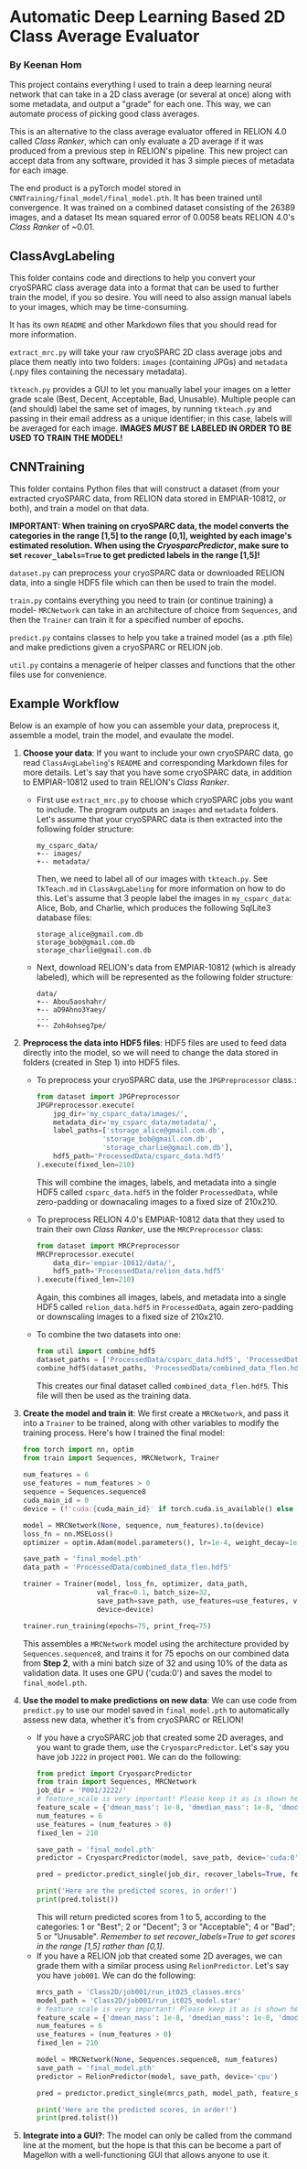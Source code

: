 # Automatic Deep Learning Based 2D Class Average Evaluator 
### By Keenan Hom

This project contains everything I used to train a deep learning neural network that can take in a 2D class average (or several at once) along with some metadata, and output a "grade" for each one. This way, we can automate process of picking good class averages.

This is an alternative to the class average evaluator offered in RELION 4.0 called *Class Ranker*, which can only evaluate a 2D average if it was produced from a previous step in RELION's pipeline. This new project can accept data from any software, provided it has 3 simple pieces of metadata for each image.

The end product is a pyTorch model stored in `CNNTraining/final_model/final_model.pth`. It has been trained until convergence. It was trained on a combined dataset consisting of the 26389 images, and a dataset  Its mean squared error of 0.0058 beats RELION 4.0's *Class Ranker* of ~0.01.

## ClassAvgLabeling

This folder contains code and directions to help you convert your cryoSPARC class average data into a format that can be used to further train the model, if you so desire. You will need to also assign manual labels to your images, which may be time-consuming. 

It has its own `README` and other Markdown files that you should read for more information.

`extract_mrc.py` will take your raw cryoSPARC 2D class average jobs and place them neatly into two folders: `images` (containing JPGs) and `metadata` (.npy files containing the necessary metadata).

`tkteach.py` provides a GUI to let you manually label your images on a letter grade scale (Best, Decent, Acceptable, Bad, Unusable). Multiple people can (and should) label the same set of images, by running `tkteach.py` and passing in their email address as a unique identifier; in this case, labels will be averaged for each image. **IMAGES *MUST* BE LABELED IN ORDER TO BE USED TO TRAIN THE MODEL!**

## CNNTraining

This folder contains Python files that will construct a dataset (from your extracted cryoSPARC data, from RELION data stored in EMPIAR-10812, or both), and train a model on that data.

**IMPORTANT: When training on cryoSPARC data, the model converts the categories in the range [1,5] to the range [0,1], weighted by each image's estimated resolution. When using the *CryosparcPredictor*, make sure to set `recover_labels=True` to get predicted labels in the range [1,5]!**

`dataset.py` can preprocess your cryoSPARC data or downloaded RELION data, into a single HDF5 file which can then be used to train the model. 

`train.py` contains everything you need to train (or continue training) a model- `MRCNetwork` can take in an architecture of choice from `Sequences`, and then the `Trainer` can train it for a specified number of epochs.

`predict.py` contains classes to help you take a trained model (as a .pth file) and make predictions given a cryoSPARC or RELION job.

`util.py` contains a menagerie of helper classes and functions that the other files use for convenience.

## Example Workflow

Below is an example of how you can assemble your data, preprocess it, assemble a model, train the model, and evaulate the model.

1. **Choose your data**: If you want to include your own cryoSPARC data, go read `ClassAvgLabeling`'s `README` and corresponding Markdown files for more details. Let's say that you have some cryoSPARC data, in addition to EMPIAR-10812 used to train RELION's *Class Ranker*.
    - First use `extract_mrc.py` to choose which cryoSPARC jobs you want to include. The program outputs an `images` and `metadata` folders. Let's assume that your cryoSPARC data is then extracted into the following folder structure:
        ```
        my_csparc_data/
        +-- images/
        +-- metadata/
        ```
        Then, we need to label all of our images with `tkteach.py`. See `TkTeach.md` in `ClassAvgLabeling` for more information on how to do this. Let's assume that 3 people label the images in `my_csparc_data`: Alice, Bob, and Charlie, which produces the following SqlLite3 database files:
        ```
        storage_alice@gmail.com.db
        storage_bob@gmail.com.db
        storage_charlie@gmail.com.db
        ```

    - Next, download RELION's data from EMPIAR-10812 (which is already labeled), which will be represented as the following folder structure:
        ```
        data/
        +-- Abou5aoshahr/
        +-- aD9Ahno3Yaey/
        ...
        +-- Zoh4ohseg7pe/
        ```
2. **Preprocess the data into HDF5 files**: HDF5 files are used to feed data directly into the model, so we will need to change the data stored in folders (created in Step 1) into HDF5 files.
    - To preprocess your cryoSPARC data, use the `JPGPreprocessor` class.:
        ```python
        from dataset import JPGPreprocessor
        JPGPreprocessor.execute(
            jpg_dir='my_csparc_data/images/',
            metadata_dir='my_csparc_data/metadata/',
            label_paths=['storage_alice@gmail.com.db', 
                        'storage_bob@gmail.com.db',
                        'storage_charlie@gmail.com.db'],
            hdf5_path='ProcessedData/csparc_data.hdf5'
        ).execute(fixed_len=210)
        ```
        This will combine the images, labels, and metadata into a single HDF5 called `csparc_data.hdf5` in the folder `ProcessedData`, while zero-padding or downacaling images to a fixed size of 210x210.

    - To preprocess RELION 4.0's EMPIAR-10812 data that they used to train their own *Class Ranker*, use the `MRCPreprocessor` class:
        ```python
        from dataset import MRCPreprocessor
        MRCPreprocessor.execute(
            data_dir='empiar-10812/data/',
            hdf5_path='ProcessedData/relion_data.hdf5'
        ).execute(fixed_len=210)
        
        ```
        Again, this combines all images, labels, and metadata into a single HDF5 called `relion_data.hdf5` in `ProcessedData`, again zero-padding or downscaling images to a fixed size of 210x210.
    - To combine the two datasets into one:
        ```python
        from util import combine_hdf5
        dataset_paths = ['ProcessedData/csparc_data.hdf5', 'ProcessedData/relion_data.hdf5']
        combine_hdf5(dataset_paths, 'ProcessedData/combined_data_flen.hdf5', fixed_len=210)
        ```
        This creates our final dataset called `combined_data_flen.hdf5`. This file will then be used as the training data.
3. **Create the model and train it**: We first create a `MRCNetwork`, and pass it into a `Trainer` to be trained, along with other variables to modify the training process. Here's how I trained the final model:
    ```python
    from torch import nn, optim
    from train import Sequences, MRCNetwork, Trainer
  
    num_features = 6
    use_features = num_features > 0
    sequence = Sequences.sequence8
    cuda_main_id = 0
    device = (f'cuda:{cuda_main_id}' if torch.cuda.is_available() else 'cpu')

    model = MRCNetwork(None, sequence, num_features).to(device)
    loss_fn = nn.MSELoss()
    optimizer = optim.Adam(model.parameters(), lr=1e-4, weight_decay=1e-4)

    save_path = 'final_model.pth'
    data_path = 'ProcessedData/combined_data_flen.hdf5'

    trainer = Trainer(model, loss_fn, optimizer, data_path,
                      val_frac=0.1, batch_size=32,
                      save_path=save_path, use_features=use_features, vlen_data=False,
                      device=device)

    trainer.run_training(epochs=75, print_freq=75) 
    ```
    This assembles a `MRCNetwork` model using the architecture provided by `Sequences.sequence8`, and trains it for 75 epochs on our combined data from **Step 2**, with a mini batch size of 32 and using 10% of the data as validation data. It uses one GPU ('cuda:0') and saves the model to `final_model.pth`.

4. **Use the model to make predictions on new data**: We can use code from `predict.py` to use our model saved in `final_model.pth` to automatically assess new data, whether it's from cryoSPARC or RELION!
    - If you have a cryoSPARC job that created some 2D averages, and you want to grade them, use the `CryosparcPredictor`. Let's say you have job `J222` in project `P001`. We can do the following:
        ```python
        from predict import CryosparcPredictor
        from train import Sequences, MRCNetwork
        job_dir = 'P001/J222/'
        # feature_scale is very important! Please keep it as is shown here
        feature_scale = {'dmean_mass': 1e-8, 'dmedian_mass': 1e-8, 'dmode_mass': 1e-8}
        num_features = 6
        use_features = (num_features > 0)
        fixed_len = 210

        save_path = 'final_model.pth'
        predictor = CryosparcPredictor(model, save_path, device='cuda:0')

        pred = predictor.predict_single(job_dir, recover_labels=True, feature_scale=feature_scale, fixed_len=fixed_len)

        print('Here are the predicted scores, in order!')
        print(pred.tolist())
        ```
        This will return predicted scores from 1 to 5, according to the categories: 1 or "Best"; 2 or "Decent"; 3 or "Acceptable"; 4 or "Bad"; 5 or "Unusable". *Remember to set recover_labels=True to get scores in the range [1,5] rather than [0,1]*.
    - If you have a RELION job that created some 2D averages, we can grade them with a similar process using `RelionPredictor`. Let's say you have `job001`. We can do the following:
        ```python
        mrcs_path = 'Class2D/job001/run_it025_classes.mrcs'
        model_path = 'Class2D/job001/run_it025_model.star'
        # feature_scale is very important! Please keep it as is shown here
        feature_scale = {'dmean_mass': 1e-8, 'dmedian_mass': 1e-8, 'dmode_mass': 1e-8}
        num_features = 6
        use_features = (num_features > 0)
        fixed_len = 210

        model = MRCNetwork(None, Sequences.sequence8, num_features)
        save_path = 'final_model.pth'
        predictor = RelionPredictor(model, save_path, device='cpu')

        pred = predictor.predict_single(mrcs_path, model_path, feature_scale=feature_scale, fixed_len=fixed_len)

        print('Here are the predicted scores, in order!')
        print(pred.tolist())
        ``` 

5. **Integrate into a GUI?**: The model can only be called from the command line at the moment, but the hope is that this can be become a part of Magellon with a well-functioning GUI that allows anyone to use it.



    
